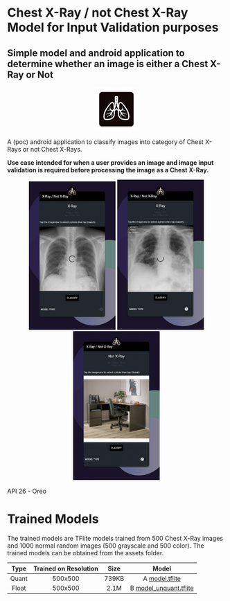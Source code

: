 # Chest X-Ray / not Chest X-Ray Model for Input Validation purposes
## Simple model and android application to determine whether an image is either a Chest X-Ray or Not

<p align="center">
  <img width="100" src="screenshots/iconlogo.png">
</p>

A (poc) android application to classify images into category of Chest X-Rays or not Chest X-Rays.

__Use case intended for when a user provides an image and image input validation is required before processing the image as a Chest X-Ray.__


<p align="center">
  <img width="200" src="screenshots/screenshot01.png">
  <img width="200" src="screenshots/screenshot02.png">
  <img width="200" src="screenshots/screenshot03.png">
</p>
API 26 - Oreo


# Trained Models

The trained models are TFlite models trained from 500 Chest X-Ray images and 1000 normal random images (500 grayscale and 500 color).
The trained models can be obtained from the assets folder.

|  Type  | Trained on Resolution |  Size |       Model      |
|:------:|:---------------------:|:-----:|:----------------:|
| Quant  |        500x500        | 739KB | A [model.tflite](/app/src/main/assets/model.tflite)|
| Float  |        500x500        | 2.1M  | B [model_unquant.tflite](/app/src/main/assets/model_unquant.tflite)|

